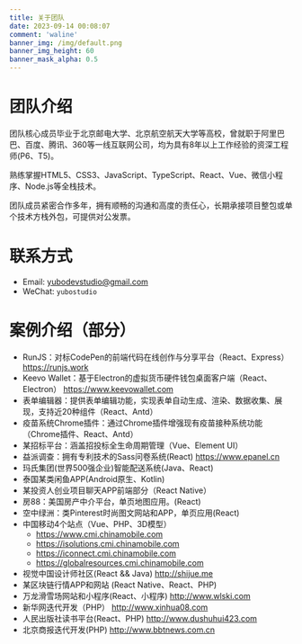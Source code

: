 ```yaml
---
title: 关于团队
date: 2023-09-14 00:08:07
comment: 'waline'
banner_img: /img/default.png
banner_img_height: 60
banner_mask_alpha: 0.5
---
```


<div class="markdown-body">

# 团队介绍

团队核心成员毕业于北京邮电大学、北京航空航天大学等高校，曾就职于阿里巴巴、百度、腾讯、360等一线互联网公司，均为具有8年以上工作经验的资深工程师(P6、T5)。

熟练掌握HTML5、CSS3、JavaScript、TypeScript、React、Vue、微信小程序、Node.js等全栈技术。

团队成员紧密合作多年，拥有顺畅的沟通和高度的责任心，长期承接项目整包或单个技术方栈外包，可提供对公发票。

# 联系方式

- Email: [yubodevstudio@gmail.com](mailto:yubodevstudio@gmail.com)
- WeChat:  `yubostudio`

# 案例介绍（部分）

- RunJS：对标CodePen的前端代码在线创作与分享平台（React、Express） https://runjs.work
- Keevo Wallet：基于Electron的虚拟货币硬件钱包桌面客户端（React、Electron） https://www.keevowallet.com
- 表单编辑器：提供表单编辑功能，实现表单自动生成、渲染、数据收集、展现，支持近20种组件（React、Antd）
- 疫苗系统Chrome插件：通过Chrome插件增强现有疫苗接种系统功能（Chrome插件、React、Antd）
- 某招标平台：涵盖招投标全生命周期管理（Vue、Element UI）
- 益派调查：拥有专利技术的Sass问卷系统(React) https://www.epanel.cn
- 玛氏集团(世界500强企业)智能配送系统(Java、React)
- 泰国某类闲鱼APP(Android原生、Kotlin)
- 某投资人创业项目聊天APP前端部分（React Native）
- 房88：美国房产中介平台，单页地图应用。(React)
- 空中绿洲：类Pinterest时尚图文网站和APP，单页应用(React)
- 中国移动4个站点（Vue、PHP、3D模型）
    - https://www.cmi.chinamobile.com
    - https://isolutions.cmi.chinamobile.com
    - https://iconnect.cmi.chinamobile.com
    - https://globalresources.cmi.chinamobile.com
- 视觉中国设计师社区(React && Java) http://shijue.me
- 某区块链行情APP和网站 (React Native、React、PHP)
- 万龙滑雪场网站和小程序(React、小程序) http://www.wlski.com
- 新华网迭代开发（PHP） http://www.xinhua08.com
- 人民出版社读书平台(React、PHP) http://www.dushuhui423.com
- 北京商报迭代开发(PHP) http://www.bbtnews.com.cn



</div/>
